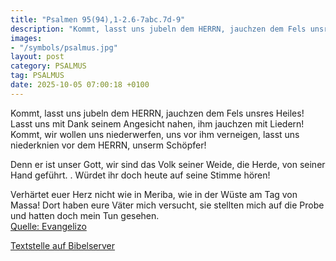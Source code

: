 ```yaml
---
title: "Psalmen 95(94),1-2.6-7abc.7d-9"
description: "Kommt, lasst uns jubeln dem HERRN, jauchzen dem Fels unsres Heiles! Lasst uns mit Dank seinem Angesicht nahen, ihm jauchzen mit Liedern! Kommt, wir wollen uns niederwerfen, uns vor ihm verneigen,  lasst uns niederknien vor dem HERRN, unserm Schöpfer!  Denn er ist unser Gott, wir...."
images:
- "/symbols/psalmus.jpg"
layout: post
category: PSALMUS
tag: PSALMUS
date: 2025-10-05 07:00:18 +0100
---
```

Kommt, lasst uns jubeln dem HERRN, jauchzen dem Fels unsres Heiles!
Lasst uns mit Dank seinem Angesicht nahen, ihm jauchzen mit Liedern!
Kommt, wir wollen uns niederwerfen, uns vor ihm verneigen, 
lasst uns niederknien vor dem HERRN, unserm Schöpfer!

Denn er ist unser Gott,
wir sind das Volk seiner Weide,
die Herde, von seiner Hand geführt.<!--more-->
.
Würdet ihr doch heute auf seine Stimme hören!

Verhärtet euer Herz nicht wie in Meriba, 
wie in der Wüste am Tag von Massa!
Dort haben eure Väter mich versucht, sie stellten mich auf die Probe und hatten doch mein Tun gesehen.<br>
[Quelle: Evangelizo](https://evangeliumtagfuertag.org/DE/gospel)

[Textstelle auf Bibelserver](https://www.bibleserver.com/EU/ps95(94),1-2.6-7abc.7d-9)
